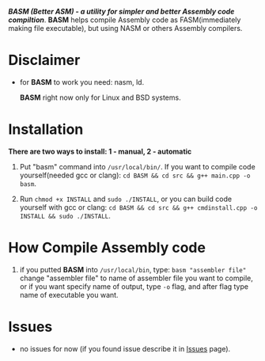 ***BASM (Better ASM) - a utility for simpler and better Assembly code compiltion***. **BASM** helps compile Assembly code as FASM(immediately making file executable), but using NASM or others Assembly compilers. 

# Disclaimer
* for **BASM** to work you need: nasm, ld.

  **BASM** right now only for Linux and BSD systems.

# Installation
 **There are two ways to install: 1 - manual, 2 - automatic**

1. Put "basm" command into `/usr/local/bin/`. If you want to compile code yourself(needed gcc or clang): `cd BASM && cd src && g++ main.cpp -o basm`.

2. Run `chmod +x INSTALL` and `sudo ./INSTALL`, or you can build code yourself with gcc or clang: `cd BASM && cd src && g++ cmdinstall.cpp -o INSTALL && sudo ./INSTALL`.

# How Compile Assembly code

1. if you putted **BASM** into `/usr/local/bin`, type: `basm "assembler file"` change "assembler file" to name of assembler file you want to compile, or if you want specify name of output, type `-o` flag, and after flag type name of executable you want.

# Issues

* no issues for now (if you found issue describe it in [Issues](https://github.com/ScriptScorpion/BASM/issues) page).

